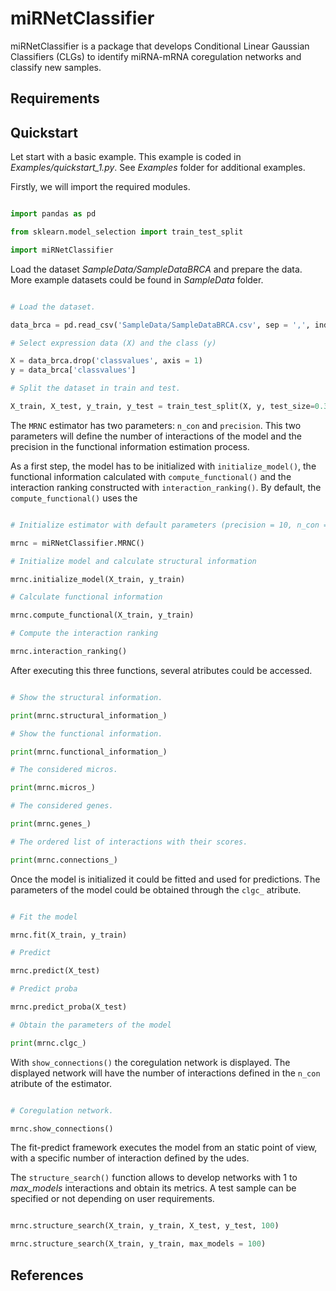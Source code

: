 # miRNetClassifier

miRNetClassifier is a package that develops Conditional Linear Gaussian Classifiers (CLGs) to identify miRNA-mRNA coregulation networks and classify new samples.

## Requirements

## Quickstart

Let start with a basic example. This example is coded in *Examples/quickstart_1.py*. See *Examples* folder for additional examples.

Firstly, we will import the required modules.

```python

import pandas as pd

from sklearn.model_selection import train_test_split

import miRNetClassifier

```

Load the dataset *SampleData/SampleDataBRCA* and prepare the data. More example datasets could be found in *SampleData* folder.

```python

# Load the dataset.

data_brca = pd.read_csv('SampleData/SampleDataBRCA.csv', sep = ',', index_col = 0)

# Select expression data (X) and the class (y)

X = data_brca.drop('classvalues', axis = 1)
y = data_brca['classvalues']

# Split the dataset in train and test.

X_train, X_test, y_train, y_test = train_test_split(X, y, test_size=0.3, random_state=1)

```

The `MRNC` estimator has two parameters: `n_con` and `precision`. This two parameters will define the number of interactions of the model and the precision in the functional information estimation process.

As a first step, the model has to be initialized with `initialize_model()`, the functional information calculated with `compute_functional()` and the interaction ranking constructed with `interaction_ranking()`. By default, the `compute_functional()` uses the 

```python

# Initialize estimator with default parameters (precision = 10, n_con = 20)

mrnc = miRNetClassifier.MRNC()

# Initialize model and calculate structural information

mrnc.initialize_model(X_train, y_train)

# Calculate functional information

mrnc.compute_functional(X_train, y_train)

# Compute the interaction ranking

mrnc.interaction_ranking()

```

After executing this three functions, several atributes could be accessed.

```python

# Show the structural information.

print(mrnc.structural_information_)

# Show the functional information.

print(mrnc.functional_information_)

# The considered micros.

print(mrnc.micros_)

# The considered genes.

print(mrnc.genes_)

# The ordered list of interactions with their scores.

print(mrnc.connections_)

```

Once the model is initialized it could be fitted and used for predictions. The parameters of the model could be obtained through the `clgc_` atribute.

```python

# Fit the model

mrnc.fit(X_train, y_train)

# Predict

mrnc.predict(X_test)

# Predict proba

mrnc.predict_proba(X_test)

# Obtain the parameters of the model

print(mrnc.clgc_)

```

With `show_connections()` the coregulation network is displayed. The displayed network will have the number of interactions defined in the `n_con` atribute of the estimator.

```python

# Coregulation network.

mrnc.show_connections()

```

The fit-predict framework executes the model from an static point of view, with a specific number of interaction defined by the udes.

The `structure_search()` function allows to develop networks with 1 to *max_models* interactions and obtain its metrics. A test sample can be specified or not depending on user requirements.

```python

mrnc.structure_search(X_train, y_train, X_test, y_test, 100)

mrnc.structure_search(X_train, y_train, max_models = 100)

```

## References
